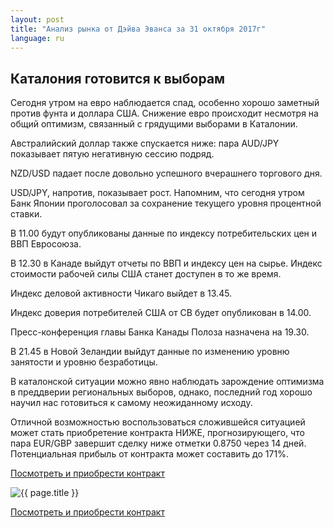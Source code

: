 ```yaml
---
layout: post
title: "Анализ рынка от Дэйва Эванса за 31 октября 2017г"
language: ru
---
```

## Каталония готовится к выборам

Сегодня утром на евро наблюдается спад, особенно хорошо заметный против фунта и доллара США. Снижение евро происходит несмотря на общий оптимизм, связанный с грядущими выборами в Каталонии.

Австралийский доллар также спускается ниже: пара AUD/JPY показывает пятую негативную сессию подряд.

NZD/USD падает после довольно успешного вчерашнего торгового дня.

USD/JPY, напротив, показывает рост. Напомним, что сегодня утром Банк Японии проголосовал за сохранение текущего уровня процентной ставки.
 
 
В 11.00 будут опубликованы данные по индексу потребительских цен и ВВП Евросоюза.

В 12.30 в Канаде выйдут отчеты по ВВП и индексу цен на сырье. Индекс стоимости рабочей силы США станет доступен в то же время.

Индекс деловой активности Чикаго выйдет в 13.45.

Индекс доверия потребителей США от CB будет опубликован в 14.00.

Пресс-конференция главы Банка Канады Полоза назначена на 19.30.

В 21.45 в Новой Зеландии выйдут данные по изменению уровню занятости и уровню безработицы.
 
В каталонской ситуации можно явно наблюдать зарождение оптимизма в преддверии региональных выборов, однако, последний год хорошо научил нас готовиться к самому неожиданному исходу.

Отличной возможностью воспользоваться сложившейся ситуацией может стать приобретение контракта НИЖЕ, прогнозирующего, что пара EUR/GBP завершит сделку ниже отметки 0.8750 через 14 дней. Потенциальная прибыль от контракта может составить до 171%.

<a href="http://record.binary.com/_bivVDfg8lHux76XffYA0JmNd7ZgqdRLk/1/market=forex&underlying=frxEURGBP&formname=higherlower&duration_amount=14&duration_units=d&amount=10&amount_type=payout&expiry_type=duration&barrier=0.8750&s=1&t=AGAo0wZxiuWVUSIZnKLQvZ0co5lt24DG" target="_blank">Посмотреть и приобрести контракт</a>

<img src="{{ site.url }}/images/oct/ru-31-oct-17.png" alt="{{ page.title }}"  title="{{ page.title }}">

<a href="%LINK%%?https://www.binary.com/d/trade.cgi?market=forex&underlying=frxEURGBP&formname=higherlower&duration_amount=14&duration_units=d&amount=10&amount_type=payout&expiry_type=duration&barrier=0.8750&s=1&t=AGAo0wZxiuWVUSIZnKLQvZ0co5lt24DG" target="_blank">Посмотреть и приобрести контракт</a>